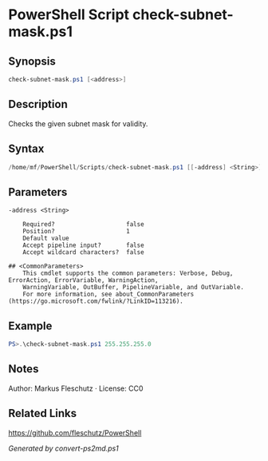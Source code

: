 # PowerShell Script check-subnet-mask.ps1

## Synopsis
```powershell
check-subnet-mask.ps1 [<address>]
```

## Description
Checks the given subnet mask for validity.

## Syntax
```powershell
/home/mf/PowerShell/Scripts/check-subnet-mask.ps1 [[-address] <String>] [<CommonParameters>]
```

## Parameters

```
-address <String>
    
    Required?                    false
    Position?                    1
    Default value                
    Accept pipeline input?       false
    Accept wildcard characters?  false
```

```
## <CommonParameters>
    This cmdlet supports the common parameters: Verbose, Debug, ErrorAction, ErrorVariable, WarningAction, 
    WarningVariable, OutBuffer, PipelineVariable, and OutVariable.
    For more information, see about_CommonParameters (https://go.microsoft.com/fwlink/?LinkID=113216).
```

## Example
```powershell
PS>.\check-subnet-mask.ps1 255.255.255.0
```


## Notes
Author: Markus Fleschutz · License: CC0

## Related Links
https://github.com/fleschutz/PowerShell

*Generated by convert-ps2md.ps1*
